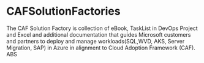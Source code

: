 # CAFSolutionFactories
The CAF Solution Factory is collection of eBook, TaskList in DevOps Project and Excel and additional documentation that guides Microsoft customers and partners to deploy and manage workloads(SQL,WVD, AKS, Server Migration, SAP) in Azure in alignment to Cloud Adoption Framework (CAF).
ABS
